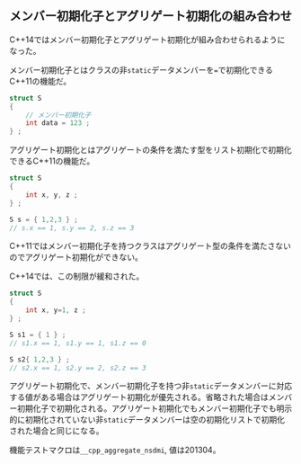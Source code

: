 ## メンバー初期化子とアグリゲート初期化の組み合わせ

C++14ではメンバー初期化子とアグリゲート初期化が組み合わせられるようになった。


メンバー初期化子とはクラスの非`static`データメンバーを`=`で初期化できるC++11の機能だ。

~~~cpp
struct S
{
    // メンバー初期化子
    int data = 123 ;
} ;
~~~

アグリゲート初期化とはアグリゲートの条件を満たす型をリスト初期化で初期化できるC++11の機能だ。

~~~cpp
struct S
{
    int x, y, z ;
} ;

S s = { 1,2,3 } ;
// s.x == 1, s.y == 2, s.z == 3
~~~

C++11ではメンバー初期化子を持つクラスはアグリゲート型の条件を満たさないのでアグリゲート初期化ができない。

C++14では、この制限が緩和された。


~~~cpp
struct S
{
    int x, y=1, z ;
} ;

S s1 = { 1 } ;
// s1.x == 1, s1.y == 1, s1.z == 0

S s2{ 1,2,3 } ;
// s2.x == 1, s2.y == 2, s2.z == 3
~~~

アグリゲート初期化で、メンバー初期化子を持つ非`static`データメンバーに対応する値がある場合はアグリゲート初期化が優先される。省略された場合はメンバー初期化子で初期化される。アグリゲート初期化でもメンバー初期化子でも明示的に初期化されていない非`static`データメンバーは空の初期化リストで初期化された場合と同じになる。

機能テストマクロは`__cpp_aggregate_nsdmi`, 値は201304。
